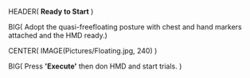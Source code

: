 HEADER( __Ready to Start__ )

BIG( Adopt the quasi-freefloating posture with chest and hand markers attached and the HMD ready.)

CENTER( IMAGE(Pictures/Floating.jpg, 240) )
 
BIG( Press __'Execute'__ then don HMD and start trials. )

